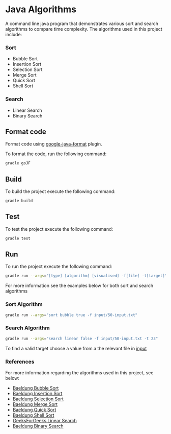 # Java Algorithms

A command line java program that demonstrates various sort and search algorithms to compare time complexity.
The algorithms used in this project include:

### Sort
* Bubble Sort
* Insertion Sort
* Selection Sort
* Merge Sort
* Quick Sort
* Shell Sort

### Search
* Linear Search
* Binary Search

## Format code

Format code using [google-java-format](https://github.com/sherter/google-java-format-gradle-plugin) plugin.

To format the code, run the following command:
```bash
gradle goJF
```

## Build

To build the project execute the following command:

```bash
gradle build
```

## Test

To test the project execute the following command:

```bash
gradle test
```

## Run

To run the project execute the following command:

```bash
gradle run --args="[type] [algorithm] [visualised] -f[file] -t[target]"
```

For more information see the examples below for both sort and search algorithms

### Sort Algorithm

```bash
gradle run --args="sort bubble true -f input/50-input.txt"
```

### Search Algorithm

```bash
gradle run --args="search linear false -f input/50-input.txt -t 23"
```

To find a valid target choose a value from a the relevant file in [input](input)

### References

For more information regarding the algorithms used in this project, see below:

* [Baeldung Bubble Sort](https://www.baeldung.com/java-bubble-sort)
* [Baeldung Insertion Sort](https://www.baeldung.com/java-insertion-sort)
* [Baeldung Selection Sort](https://www.baeldung.com/java-selection-sort)
* [Baeldung Merge Sort](https://www.baeldung.com/java-merge-sort)
* [Baeldung Quick Sort](https://www.baeldung.com/java-quicksort)
* [Baeldung Shell Sort](https://www.baeldung.com/java-shell-sort)
* [GeeksForGeeks Linear Search](https://www.geeksforgeeks.org/linear-search/)
* [Baeldung Binary Search](https://www.baeldung.com/java-binary-search)
